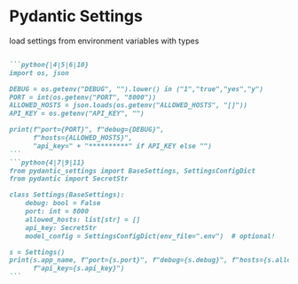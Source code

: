 
# Pydantic Settings

load settings from environment variables with types

<v-clicks>

````md magic-move

```python{|4|5|6|10}
import os, json

DEBUG = os.getenv("DEBUG", "").lower() in ("1","true","yes","y")
PORT = int(os.getenv("PORT", "8000"))
ALLOWED_HOSTS = json.loads(os.getenv("ALLOWED_HOSTS", "[]"))
API_KEY = os.getenv("API_KEY", "")

print(f"port={PORT}", f"debug={DEBUG}", 
      f"hosts={ALLOWED_HOSTS}", 
      "api_key=" + "**********" if API_KEY else "")
```
```python{4|7|9|11}
from pydantic_settings import BaseSettings, SettingsConfigDict
from pydantic import SecretStr

class Settings(BaseSettings):
    debug: bool = False
    port: int = 8000
    allowed_hosts: list[str] = []
    api_key: SecretStr
    model_config = SettingsConfigDict(env_file=".env")  # optional!

s = Settings()
print(s.app_name, f"port={s.port}", f"debug={s.debug}", f"hosts={s.allowed_hosts}", 
      f"api_key={s.api_key}")
```
````
</v-clicks>



